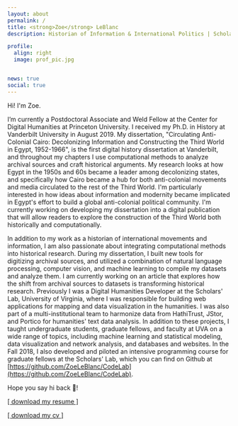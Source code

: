 ```yaml
---
layout: about
permalink: /
title: <strong>Zoe</strong> LeBlanc 
description: Historian of Information & International Politics | Scholar Computational Methods and Digital History

profile:
  align: right
  image: prof_pic.jpg


news: true
social: true
---
```

Hi! I'm Zoe.

I’m currently a  Postdoctoral Associate and Weld Fellow at the Center for Digital Humanities at Princeton University. I received my Ph.D. in History at Vanderbilt University in August 2019. My dissertation, "Circulating Anti-Colonial Cairo: Decolonizing Information and Constructing the Third World in Egypt, 1952-1966", is the first digital history dissertation at Vanderbilt, and throughout my chapters I use computational methods to analyze archival sources and craft historical arguments. My research looks at how Egypt in the 1950s and 60s became a leader among decolonizing states, and specifically how Cairo became a hub for both anti-colonial movements and media circulated to the rest of the Third World. I'm particularly interested in how ideas about information and modernity became implicated in Egypt's effort to build a global anti-colonial political community. I'm currently working on developing my dissertation into a digital publication that will allow readers to explore the construction of the Third World both historically and computationally.

In addition to my work as a historian of international movements and information, I am also passionate about integrating computational methods into historical research.  During my dissertation, I built new tools for digitizing archival sources, and utilized a combination of natural language processing, computer vision, and machine learning to compile my datasets and analyze them. I am currently working on an article that explores how the shift from archival sources to datasets is transforming historical research. Previously I was a Digital Humanities Developer at the Scholars' Lab, University of Virginia, where I was responsible for building web applications for mapping and data visualization in the humanities. I was also part of a multi-institutional team to harmonize data from HathiTrust, JStor, and Portico for humanities' text data analysis. In addition to these projects, I taught undergraduate students, graduate fellows, and faculty at UVA on a wide range of topics, including machine learning and statistical modeling, data visualization and network analysis, and databases and websites. In the Fall 2018, I also developed and piloted an intensive programming course for graduate fellows at the Scholars' Lab, which you can find on Github at [https://github.com/ZoeLeBlanc/CodeLab](https://github.com/ZoeLeBlanc/CodeLab).

Hope you say hi back 👋!

<a href="{{site.baseurl}}/assets/docs/LeBlanc_Resume_2017.pdf" download>[ download my resume ]</a>

<a href="{{site.baseurl}}/assets/docs/LeBlanc_CV_2018.pdf" download>[ download my cv ]</a>